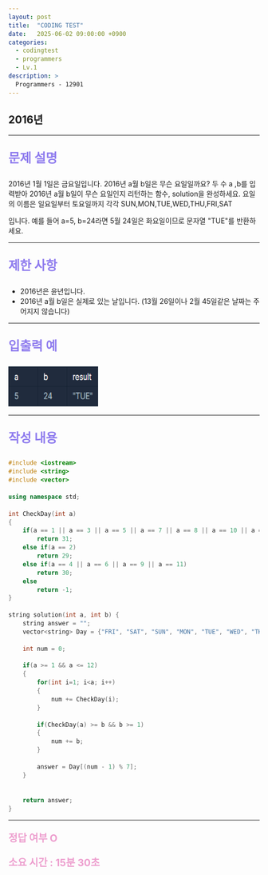 ```yaml
---
layout: post
title:  "CODING TEST"
date:   2025-06-02 09:00:00 +0900
categories:
  - codingtest
  - programmers
  - Lv.1
description: >
  Programmers - 12901
---
```

## 2016년

---

<p style = "color:#8f7cee; font-size:25px; font-weight:bold">
문제 설명
</p>

2016년 1월 1일은 금요일입니다. 2016년 a월 b일은 무슨 요일일까요? 두 수 a ,b를 입력받아 2016년 a월 b일이 무슨 요일인지 리턴하는 함수, solution을 완성하세요. 요일의 이름은 일요일부터 토요일까지 각각 SUN,MON,TUE,WED,THU,FRI,SAT

입니다. 예를 들어 a=5, b=24라면 5월 24일은 화요일이므로 문자열 "TUE"를 반환하세요.

---

<p style = "color:#8f7cee; font-size:25px; font-weight:bold">
제한 사항
</p>

- 2016년은 윤년입니다.
- 2016년 a월 b일은 실제로 있는 날입니다. (13월 26일이나 2월 45일같은 날짜는 주어지지 않습니다)

---

<p style = "color:#8f7cee; font-size:25px; font-weight:bold">
입출력 예
</p>

<img src = "/assets/img/codingtest/12901.png" width = "180" height = "80">

---

<p style = "color:#8f7cee; font-size:25px; font-weight:bold">
작성 내용
</p>

```C++
#include <iostream>
#include <string>
#include <vector>

using namespace std;

int CheckDay(int a)
{   
    if(a == 1 || a == 3 || a == 5 || a == 7 || a == 8 || a == 10 || a == 12)
        return 31;
    else if(a == 2)
        return 29;
    else if(a == 4 || a == 6 || a == 9 || a == 11)
        return 30;
    else
        return -1;
}

string solution(int a, int b) {
    string answer = "";
    vector<string> Day = {"FRI", "SAT", "SUN", "MON", "TUE", "WED", "THU"};
    
    int num = 0;
    
    if(a >= 1 && a <= 12)
    {
        for(int i=1; i<a; i++)
        {
            num += CheckDay(i);
        }   
        
        if(CheckDay(a) >= b && b >= 1)
        {
            num += b;
        }
        
        answer = Day[(num - 1) % 7];
    }
        
    
    return answer;
}
```

---

<p style = "color:#ed9ece; font-size:20px; font-weight:bold">
정답 여부 O
</p>

<p style = "color:#ed9ece; font-size:20px; font-weight:bold">
소요 시간 : 15분 30초 
</p>
